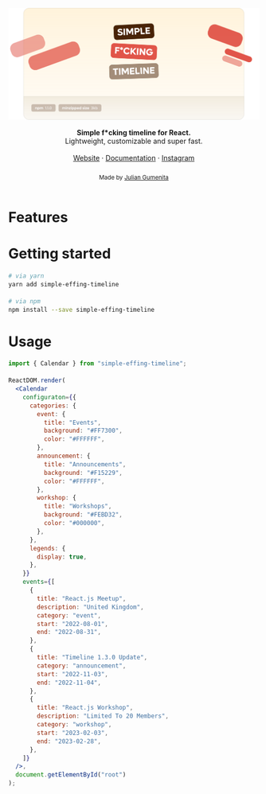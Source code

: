 <a href="https://github.com/juliangumenita/simple-effing-timeline"><img alt="simple-effing-timeline" src="https://raw.githubusercontent.com/juliangumenita/simple-effing-timeline/main/src/Demo/Assets/Header.svg"/></a>
<br />
<div align="center"><strong>Simple f*cking timeline for React.</strong></div>
<div align="center">Lightweight, customizable and super fast.</div>
<br />
<div align="center">
<a href="https://gumenita.com/">Website</a>
<span> · </span>
<a href="https://github.com/juliangumenita/simple-effing-timeline">Documentation</a>
<span> · </span>
<a href="https://www.instagram.com/juliangumenita/">Instagram</a>
</div>
<br />
<div align="center">
  <sub>Made by <a href="https://gumenita.com/">Julian Gumenita</a>‍</sub>
</div>
<br />

# Features

# Getting started

```bash
# via yarn
yarn add simple-effing-timeline

# via npm
npm install --save simple-effing-timeline
```

# Usage

```jsx
import { Calendar } from "simple-effing-timeline";

ReactDOM.render(
  <Calendar
    configuraton={{
      categories: {
        event: {
          title: "Events",
          background: "#FF7300",
          color: "#FFFFFF",
        },
        announcement: {
          title: "Announcements",
          background: "#F15229",
          color: "#FFFFFF",
        },
        workshop: {
          title: "Workshops",
          background: "#FEBD32",
          color: "#000000",
        },
      },
      legends: {
        display: true,
      },
    }}
    events={[
      {
        title: "React.js Meetup",
        description: "United Kingdom",
        category: "event",
        start: "2022-08-01",
        end: "2022-08-31",
      },
      {
        title: "Timeline 1.3.0 Update",
        category: "announcement",
        start: "2022-11-03",
        end: "2022-11-04",
      },
      {
        title: "React.js Workshop",
        description: "Limited To 20 Members",
        category: "workshop",
        start: "2023-02-03",
        end: "2023-02-28",
      },
    ]}
  />,
  document.getElementById("root")
);
```
